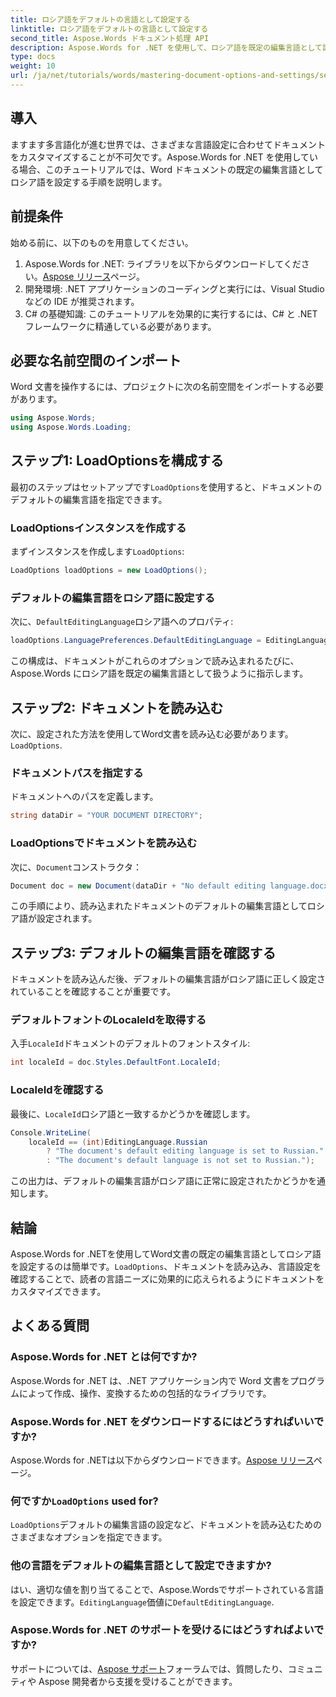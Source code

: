 ```yaml
---
title: ロシア語をデフォルトの言語として設定する
linktitle: ロシア語をデフォルトの言語として設定する
second_title: Aspose.Words ドキュメント処理 API
description: Aspose.Words for .NET を使用して、ロシア語を既定の編集言語として設定し、Word 文書をカスタマイズする方法を学びます。このステップ バイ ステップ ガイド。
type: docs
weight: 10
url: /ja/net/tutorials/words/mastering-document-options-and-settings/set-russian-as-default-edit-language/
---
```

## 導入

ますます多言語化が進む世界では、さまざまな言語設定に合わせてドキュメントをカスタマイズすることが不可欠です。Aspose.Words for .NET を使用している場合、このチュートリアルでは、Word ドキュメントの既定の編集言語としてロシア語を設定する手順を説明します。 

## 前提条件

始める前に、以下のものを用意してください。

1.  Aspose.Words for .NET: ライブラリを以下からダウンロードしてください。[Aspose リリース](https://releases.aspose.com/words/net/)ページ。
2. 開発環境: .NET アプリケーションのコーディングと実行には、Visual Studio などの IDE が推奨されます。
3. C# の基礎知識: このチュートリアルを効果的に実行するには、C# と .NET フレームワークに精通している必要があります。

## 必要な名前空間のインポート

Word 文書を操作するには、プロジェクトに次の名前空間をインポートする必要があります。

```csharp
using Aspose.Words;
using Aspose.Words.Loading;
```

## ステップ1: LoadOptionsを構成する

最初のステップはセットアップです`LoadOptions`を使用すると、ドキュメントのデフォルトの編集言語を指定できます。

### LoadOptionsインスタンスを作成する

まずインスタンスを作成します`LoadOptions`:

```csharp
LoadOptions loadOptions = new LoadOptions();
```

### デフォルトの編集言語をロシア語に設定する

次に、`DefaultEditingLanguage`ロシア語へのプロパティ:

```csharp
loadOptions.LanguagePreferences.DefaultEditingLanguage = EditingLanguage.Russian;
```

この構成は、ドキュメントがこれらのオプションで読み込まれるたびに、Aspose.Words にロシア語を既定の編集言語として扱うように指示します。

## ステップ2: ドキュメントを読み込む

次に、設定された方法を使用してWord文書を読み込む必要があります。`LoadOptions`.

### ドキュメントパスを指定する

ドキュメントへのパスを定義します。

```csharp
string dataDir = "YOUR DOCUMENT DIRECTORY";
```

### LoadOptionsでドキュメントを読み込む

次に、`Document`コンストラクタ：

```csharp
Document doc = new Document(dataDir + "No default editing language.docx", loadOptions);
```

この手順により、読み込まれたドキュメントのデフォルトの編集言語としてロシア語が設定されます。

## ステップ3: デフォルトの編集言語を確認する

ドキュメントを読み込んだ後、デフォルトの編集言語がロシア語に正しく設定されていることを確認することが重要です。

### デフォルトフォントのLocaleIdを取得する

入手`LocaleId`ドキュメントのデフォルトのフォントスタイル:

```csharp
int localeId = doc.Styles.DefaultFont.LocaleId;
```

### LocaleIdを確認する

最後に、`LocaleId`ロシア語と一致するかどうかを確認します。

```csharp
Console.WriteLine(
    localeId == (int)EditingLanguage.Russian
        ? "The document's default editing language is set to Russian."
        : "The document's default language is not set to Russian.");
```

この出力は、デフォルトの編集言語がロシア語に正常に設定されたかどうかを通知します。

## 結論

 Aspose.Words for .NETを使用してWord文書の既定の編集言語としてロシア語を設定するのは簡単です。`LoadOptions`、ドキュメントを読み込み、言語設定を確認することで、読者の言語ニーズに効果的に応えられるようにドキュメントをカスタマイズできます。

## よくある質問

### Aspose.Words for .NET とは何ですか?

Aspose.Words for .NET は、.NET アプリケーション内で Word 文書をプログラムによって作成、操作、変換するための包括的なライブラリです。

### Aspose.Words for .NET をダウンロードするにはどうすればいいですか?

 Aspose.Words for .NETは以下からダウンロードできます。[Aspose リリース](https://releases.aspose.com/words/net/)ページ。

### 何ですか`LoadOptions` used for?

`LoadOptions`デフォルトの編集言語の設定など、ドキュメントを読み込むためのさまざまなオプションを指定できます。

### 他の言語をデフォルトの編集言語として設定できますか?

はい、適切な値を割り当てることで、Aspose.Wordsでサポートされている言語を設定できます。`EditingLanguage`価値に`DefaultEditingLanguage`.

### Aspose.Words for .NET のサポートを受けるにはどうすればよいですか?

サポートについては、[Aspose サポート](https://forum.aspose.com/c/words/8)フォーラムでは、質問したり、コミュニティや Aspose 開発者から支援を受けることができます。